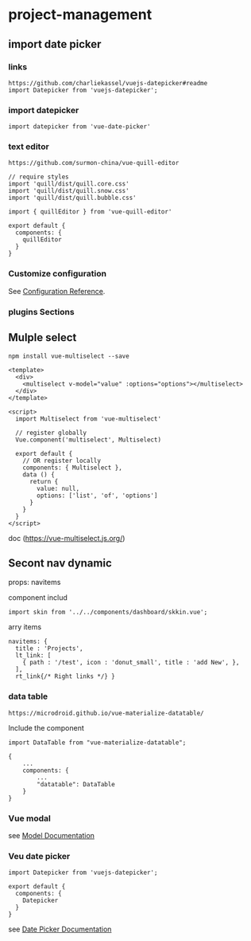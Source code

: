 # project-management


## import date picker

### links
```
https://github.com/charliekassel/vuejs-datepicker#readme
import Datepicker from 'vuejs-datepicker';
```
### import datepicker
```
import datepicker from 'vue-date-picker'

```
### text editor
```
https://github.com/surmon-china/vue-quill-editor

// require styles
import 'quill/dist/quill.core.css'
import 'quill/dist/quill.snow.css'
import 'quill/dist/quill.bubble.css'

import { quillEditor } from 'vue-quill-editor'

export default {
  components: {
    quillEditor
  }
}
```



### Customize configuration
See [Configuration Reference](https://cli.vuejs.org/config/).


### plugins Sections

## Mulple select 
```
npm install vue-multiselect --save

<template>
  <div>
    <multiselect v-model="value" :options="options"></multiselect>
  </div>
</template>

<script>
  import Multiselect from 'vue-multiselect'

  // register globally
  Vue.component('multiselect', Multiselect)

  export default {
    // OR register locally
    components: { Multiselect },
    data () {
      return {
        value: null,
        options: ['list', 'of', 'options']
      }
    }
  }
</script>
```
doc (https://vue-multiselect.js.org/)

## Secont nav dynamic
props:
navitems

component includ
```
import skin from '../../components/dashboard/skkin.vue';
```

arry items
```
navitems: { 
  title : 'Projects', 
  lt_link: [ 
    { path : '/test', icon : 'donut_small', title : 'add New', }, 
  ], 
  rt_link{/* Right links */} } 
```

### data table
``` 
https://microdroid.github.io/vue-materialize-datatable/ 

```

Include the component 
```
import DataTable from "vue-materialize-datatable";

{
    ...
    components: {
        ...
        "datatable": DataTable
    }
}

```

### Vue modal 
see [Model Documentation](https://github.com/euvl/vue-js-modal)


### Veu date picker
```
import Datepicker from 'vuejs-datepicker';

export default {
  components: {
    Datepicker
  }
}

```
see [Date Picker Documentation](https://github.com/charliekassel/vuejs-datepicker)